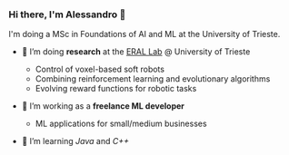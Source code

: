 ### Hi there, I'm Alessandro 👋

I'm doing a MSc in Foundations of AI and ML at the University of Trieste.

- 🔭 I’m doing **research** at the [ERAL Lab](https://erallab.inginf.units.it/) @ University of Trieste
  - Control of voxel-based soft robots
  - Combining reinforcement learning and evolutionary algorithms
  - Evolving reward functions for robotic tasks
  
- 🚧 I’m working as a **freelance ML developer**
  - ML applications for small/medium businesses

- 🌱 I’m learning *Java* and *C++*


<!--
**AlessandroPierro/AlessandroPierro** is a ✨ _special_ ✨ repository because its `README.md` (this file) appears on your GitHub profile.

Here are some ideas to get you started:

- 🔭 I’m currently working on ...
- 🌱 I’m currently learning ...
- 👯 I’m looking to collaborate on ...
- 🤔 I’m looking for help with ...
- 💬 Ask me about ...
- 📫 How to reach me: ...
- 😄 Pronouns: ...
- ⚡ Fun fact: ...
-->
